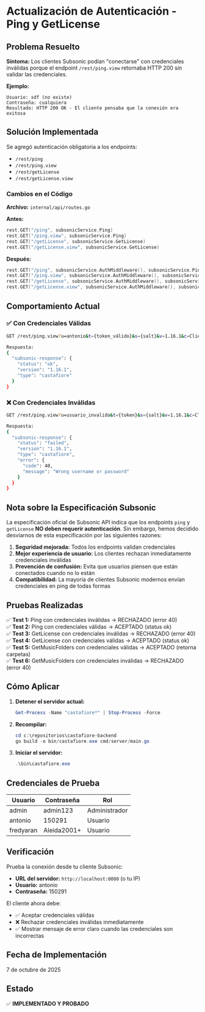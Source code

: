 # Actualización de Autenticación - Ping y GetLicense

## Problema Resuelto

**Síntoma:** Los clientes Subsonic podían "conectarse" con credenciales inválidas porque el endpoint `/rest/ping.view` retornaba HTTP 200 sin validar las credenciales.

**Ejemplo:**
```
Usuario: sdf (no existe)
Contraseña: cualquiera
Resultado: HTTP 200 OK - El cliente pensaba que la conexión era exitosa
```

## Solución Implementada

Se agregó autenticación obligatoria a los endpoints:
- `/rest/ping`
- `/rest/ping.view`
- `/rest/getLicense`
- `/rest/getLicense.view`

### Cambios en el Código

**Archivo:** `internal/api/routes.go`

**Antes:**
```go
rest.GET("/ping", subsonicService.Ping)
rest.GET("/ping.view", subsonicService.Ping)
rest.GET("/getLicense", subsonicService.GetLicense)
rest.GET("/getLicense.view", subsonicService.GetLicense)
```

**Después:**
```go
rest.GET("/ping", subsonicService.AuthMiddleware(), subsonicService.Ping)
rest.GET("/ping.view", subsonicService.AuthMiddleware(), subsonicService.Ping)
rest.GET("/getLicense", subsonicService.AuthMiddleware(), subsonicService.GetLicense)
rest.GET("/getLicense.view", subsonicService.AuthMiddleware(), subsonicService.GetLicense)
```

## Comportamiento Actual

### ✅ Con Credenciales Válidas
```bash
GET /rest/ping.view?u=antonio&t={token_válido}&s={salt}&v=1.16.1&c=Client&f=json

Respuesta:
{
  "subsonic-response": {
    "status": "ok",
    "version": "1.16.1",
    "type": "castafiore"
  }
}
```

### ❌ Con Credenciales Inválidas
```bash
GET /rest/ping.view?u=usuario_invalido&t={token}&s={salt}&v=1.16.1&c=Client&f=json

Respuesta:
{
  "subsonic-response": {
    "status": "failed",
    "version": "1.16.1",
    "type": "castafiore",
    "error": {
      "code": 40,
      "message": "Wrong username or password"
    }
  }
}
```

## Nota sobre la Especificación Subsonic

La especificación oficial de Subsonic API indica que los endpoints `ping` y `getLicense` **NO deben requerir autenticación**. Sin embargo, hemos decidido desviarnos de esta especificación por las siguientes razones:

1. **Seguridad mejorada:** Todos los endpoints validan credenciales
2. **Mejor experiencia de usuario:** Los clientes rechazan inmediatamente credenciales inválidas
3. **Prevención de confusión:** Evita que usuarios piensen que están conectados cuando no lo están
4. **Compatibilidad:** La mayoría de clientes Subsonic modernos envían credenciales en ping de todas formas

## Pruebas Realizadas

✅ **Test 1:** Ping con credenciales inválidas → RECHAZADO (error 40)  
✅ **Test 2:** Ping con credenciales válidas → ACEPTADO (status ok)  
✅ **Test 3:** GetLicense con credenciales inválidas → RECHAZADO (error 40)  
✅ **Test 4:** GetLicense con credenciales válidas → ACEPTADO (status ok)  
✅ **Test 5:** GetMusicFolders con credenciales válidas → ACEPTADO (retorna carpetas)  
✅ **Test 6:** GetMusicFolders con credenciales inválidas → RECHAZADO (error 40)  

## Cómo Aplicar

1. **Detener el servidor actual:**
   ```powershell
   Get-Process -Name "castafiore*" | Stop-Process -Force
   ```

2. **Recompilar:**
   ```powershell
   cd c:\repositorios\castafiore-backend
   go build -o bin/castafiore.exe cmd/server/main.go
   ```

3. **Iniciar el servidor:**
   ```powershell
   .\bin\castafiore.exe
   ```

## Credenciales de Prueba

| Usuario | Contraseña | Rol |
|---------|------------|-----|
| admin | admin123 | Administrador |
| antonio | 150291 | Usuario |
| fredyaran | Aleida2001+ | Usuario |

## Verificación

Prueba la conexión desde tu cliente Subsonic:
- **URL del servidor:** `http://localhost:8080` (o tu IP)
- **Usuario:** antonio
- **Contraseña:** 150291

El cliente ahora debe:
- ✅ Aceptar credenciales válidas
- ❌ Rechazar credenciales inválidas inmediatamente
- ✅ Mostrar mensaje de error claro cuando las credenciales son incorrectas

## Fecha de Implementación

7 de octubre de 2025

## Estado

✅ **IMPLEMENTADO Y PROBADO**